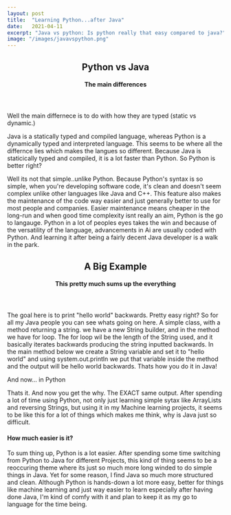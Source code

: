 ```yaml
---
layout: post
title:  "Learning Python...after Java"
date:   2021-04-11
excerpt: "Java vs python: Is python really that easy compared to java?"
image: "/images/javavspython.png"
---
```



  <header>
  <h2>Python vs Java</h2>
  <h4>The main differences</h4>
  </header>
  <p>Well the main differnece is to do with how they are typed (static vs dynamic.) </p>
  <p>Java is a statically typed and compiled language, whereas Python is a dynamically typed and interpreted language. This  seems to be where all the differnce lies which makes the langues so different. Because Java is staticically typed and compiled, it is a lot faster than Python. So Python is better right?</p>
  <p> Well its not that simple..unlike Python. Because Python's syntax is so simple, when you're developing software code, it's clean and doesn't seem complex unlike other languages like Java and C++. This feature also makes the maintenance of the code way easier and just generally better to use for most people and companies. Easier maintenance means cheaper in the long-run and when good time complexity isnt really an aim,
  Python is the go to langauge. Python in a lot of peoples eyes takes the win and because of the versatility of the language, advancements in Ai are usually coded with Python. And learning it after being a fairly decent Java developer is a walk in the park.</p>


  <header>
  <h2>A Big Example</h2>
  <h4>This pretty much sums up the everything</h4>
  </header>
  <p><span class="image left"><img src="{{ "/images/JavaString.png" | absolute_url }}" alt="" /></span>The goal here is to print "hello world" backwards. Pretty easy right? So for all my Java people you can see whats going on here. A  simple class, with a method returning a string. we have a new String builder, and in the method we have for loop.
  The for loop wil be the length of the String used, and it basically iterates backwards producing the string inputted backwards. In the main method below we create a String variable and set it to "hello world" and using system.out.println we put that variable inside the method and the output will be hello world backwards. Thats how you do it in Java!
  </p>


  And now... in Python

  <p><span class="image right"><img src="{{ "/images/PythonString.png" | absolute_url }}" alt="" /></span>Thats it. And now you get the why. The EXACT same output. After spending a lot of time using Python, not only just learning simple sytax like ArrayLists and reversing Strings, but using it in my Machine learning projects, it seems to be like this for a lot of things which makes me think, why is Java just so difficult.
  </p>




  <h4>How much easier is it?</h4>
  <p> To sum thing up, Python is a lot easier. After spending some time switching from Python to Java for different Projects, this kind of thing seems to be a reoccuring theme where its just so much more long winded to do simple things in Java. Yet for some reason, I find Java so much more structured and clean. Although Python is hands-down a lot more easy, better for things like machine learning and just way easier to learn especially after having done Java,
   I'm kind of comfy with it and plan to keep it as my go to language for the time being.
